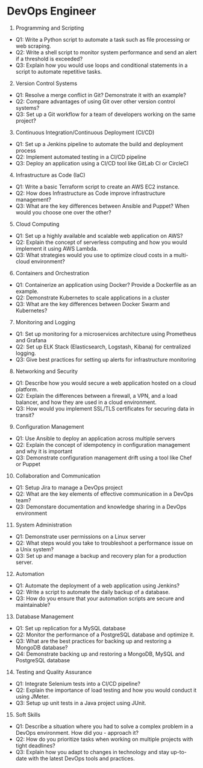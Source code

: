 
# DevOps Engineer

1. Programming and Scripting

- Q1: Write a Python script to automate a task such as file processing or web scraping.
- Q2: Write a shell script to monitor system performance and send an alert if a threshold is exceeded?
- Q3: Explain how you would use loops and conditional statements in a script to automate repetitive tasks.

2. Version Control Systems

- Q1: Resolve a merge conflict in Git? Demonstrate it with an example?
- Q2: Compare advantages of using Git over other version control systems?
- Q3: Set up a Git workflow for a team of developers working on the same project?

3. Continuous Integration/Continuous Deployment (CI/CD)

- Q1: Set up a Jenkins pipeline to automate the build and deployment process
- Q2: Implement automated testing in a CI/CD pipeline
- Q3: Deploy an application using a CI/CD tool like GitLab CI or CircleCI

4. Infrastructure as Code (IaC)

- Q1: Write a basic Terraform script to create an AWS EC2 instance.
- Q2: How does Infrastructure as Code improve infrastructure management?
- Q3: What are the key differences between Ansible and Puppet? When would you choose one over the other?

5. Cloud Computing

- Q1: Set up a highly available and scalable web application on AWS?
- Q2: Explain the concept of serverless computing and how you would implement it using AWS Lambda.
- Q3: What strategies would you use to optimize cloud costs in a multi-cloud environment?

6. Containers and Orchestration

- Q1: Containerize an application using Docker? Provide a Dockerfile as an example.
- Q2: Demonstrate Kubernetes to scale applications in a cluster
- Q3: What are the key differences between Docker Swarm and Kubernetes?

7. Monitoring and Logging
- Q1: Set up monitoring for a microservices architecture using Prometheus and Grafana
- Q2: Set up ELK Stack (Elasticsearch, Logstash, Kibana) for centralized logging.
- Q3: Give best practices for setting up alerts for infrastructure monitoring

8. Networking and Security
- Q1: Describe how you would secure a web application hosted on a cloud platform.
- Q2: Explain the differences between a firewall, a VPN, and a load balancer, and how they are used in a cloud environment.
- Q3: How would you implement SSL/TLS certificates for securing data in transit?
9. Configuration Management 
- Q1: Use Ansible to deploy an application across multiple servers
- Q2: Explain the concept of idempotency in configuration management and why it is important
- Q3: Demonstrate configuration management drift using a tool like Chef or Puppet
10.  Collaboration and Communication
- Q1: Setup Jira to manage a DevOps project
- Q2: What are the key elements of effective communication in a DevOps team?
- Q3: Demonstare documentation and knowledge sharing in a DevOps environment
11. System Administration
- Q1: Demonstrate user permissions on a Linux server
- Q2: What steps would you take to troubleshoot a performance issue on a Unix system?
- Q3: Set up and manage a backup and recovery plan for a production server.
12. Automation
- Q1: Automate the deployment of a web application using Jenkins?
- Q2: Write a script to automate the daily backup of a database.
- Q3: How do you ensure that your automation scripts are secure and maintainable?
13.  Database Management
- Q1: Set up replication for a MySQL database
- Q2: Monitor the performance of a PostgreSQL database and optimize it.
- Q3: What are the best practices for backing up and restoring a MongoDB database?
- Q4: Demonstrate backing up and restoring a MongoDB, MySQL and PostgreSQL database

14.  Testing and Quality Assurance
- Q1: Integrate Selenium tests into a CI/CD pipeline?
- Q2: Explain the importance of load testing and how you would conduct it using JMeter.
- Q3: Setup up unit tests in a Java project using JUnit.

15.  Soft Skills

- Q1: Describe a situation where you had to solve a complex problem in a DevOps environment. How did you - approach it?
- Q2: How do you prioritize tasks when working on multiple projects with tight deadlines?
- Q3: Explain how you adapt to changes in technology and stay up-to-date with the latest DevOps tools and practices.

